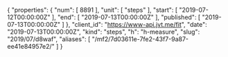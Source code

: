 {
  "properties": {
    "num": [
      8891
    ],
    "unit": [
      "steps"
    ],
    "start": [
      "2019-07-12T00:00:00Z"
    ],
    "end": [
      "2019-07-13T00:00:00Z"
    ],
    "published": [
      "2019-07-13T00:00:00Z"
    ]
  },
  "client_id": "https://www-api.jvt.me/fit",
  "date": "2019-07-13T00:00:00Z",
  "kind": "steps",
  "h": "h-measure",
  "slug": "2019/07/d8waf",
  "aliases": [
    "/mf2/7d03611e-7fe2-43f7-9a87-ee41e84957e2/"
  ]
}
